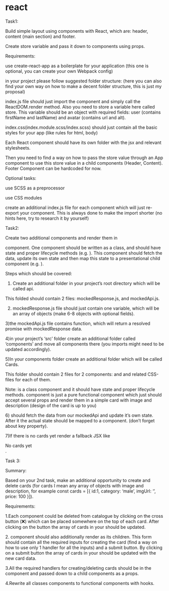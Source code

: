 # react

Task1:

Build simple layout using components with React, which are: header, content (main section) and footer.

Create store variable and pass it down to components using props.

Requirements:

use create-react-app as a boilerplate for your application (this one is optional, you can create your own Webpack
config)

in your project please follow suggested folder structure: (here you can also find your own way on how to make a decent
folder structure, this is just my proposal)

index.js file should just import the <App /> component and simply call the ReactDOM.render method. Also you need to
store a variable here called store. This variable should be an object with required fields: user (contains firstName and
lastName) and avatar (contains url and alt).

index.css(index.module.scss/index.scss) should just contain all the basic styles for your app (like rules for html,
body)

Each React component should have its own folder with the jsx and relevant stylesheets.

Then you need to find a way on how to pass the store value through an App component to use this store value in a child
components (Header, Content). Footer Component can be hardcoded for now.

Optional tasks:

use SCSS as a preprocessor

use CSS modules

create an additional index.js file for each component which will just re-export your component. This is always done to
make the import shorter (no hints here, try to research it by yourself)

Task2:

Create two additional components and render them in <Main /> component. One component should be written as a class, and
should have state and proper lifecycle methods (e.g. <CardsContainer />). This component should fetch the data, update
its own state and then map this state to a presentational child component (e.g. <Card />).

Steps which should be covered:

1) Create an additional folder in your project’s root directory which will be called api.

This folded should contain 2 files: mockedResponse.js, and mockedApi.js.

2) mockedResponse.js file should just contain one variable, which will be an array of objects (make 6-8 objects with
   optional fields).

3)the mockedApi.js file contains function, which will return a resolved promise with mockedResponse data.

4)in your project’s ‘src’ folder create an additional folder called ‘components’ and move all components there (you
imports might need to be updated accordingly).

5)In your components folder create an additional folder which will be called Cards.

This folder should contain 2 files for 2 components: <CardsContainer/> and <Card /> and related CSS-files for each of
them.

Note: <CardsContainer /> is a class component and it should have state and proper lifecycle methods. <Card /> component
is just a pure functional component which just should accept several props and render them in a simple card with image
and description (design of the card is up to you)

6)<CardsContainer/> should fetch the data from our mockedApi and update it’s own state. After it the actual state should
be mapped to a <Card /> component. (don’t forget about key property).

7)If there is no cards yet render a fallback JSX like <div>No cards yet</div>.

Task 3:

Summary:

Based on your 2nd task, make an additional opportunity to create and delete cards (for cards I mean any array of objects
with image and description, for example const cards = [{ id:1, category: ‘male’, imgUrl: ‘’, price: 100 }]).

Requirements:

1.Each <Card /> component could be deleted from catalogue by clicking on the cross button (❌) which can be placed
somewhere on the top of each card. After clicking on the button the array of cards in your <CardsContainer /> should be
updated.

2.<CardsContainer /> component should also additionally render <CardsCreationForm /> as its children. This form should
contain all the required inputs for creating the card (find a way on how to use only 1 handler for all the inputs) and a
submit button. By clicking on a submit button the array of cards in your <CardsContainer /> should be updated with the
new card data.

3.All the required handlers for creating/deleting cards should be in the <CardsContainer /> component and passed down to
a child components as a props.

4.Rewrite all classes components to functional components with hooks.